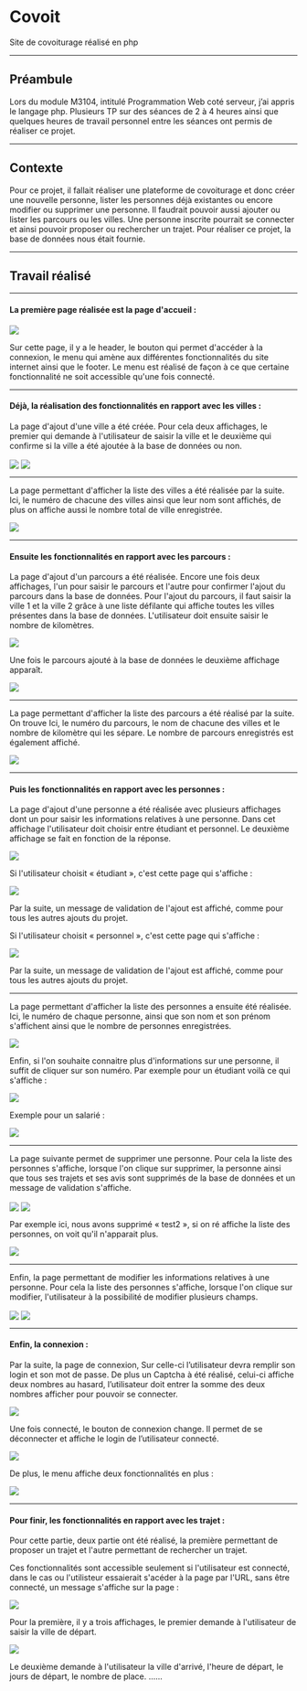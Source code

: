 # Covoit
Site de covoiturage réalisé en php

***
## Préambule

Lors du module M3104, intitulé Programmation Web coté serveur, j’ai appris le langage php. Plusieurs TP sur des séances de 2 à 4 heures ainsi que quelques heures de travail personnel entre les séances ont permis de réaliser ce projet.

***
## Contexte

Pour ce projet, il fallait réaliser une plateforme de covoiturage et donc créer une nouvelle personne, lister les personnes déjà existantes ou encore modifier ou supprimer une personne. Il faudrait pouvoir aussi ajouter ou lister les parcours ou les villes. Une personne inscrite pourrait se connecter et ainsi pouvoir proposer ou rechercher un trajet. Pour réaliser ce projet, la base de données nous était fournie. 

***
## Travail réalisé

***

#### La première page réalisée est la page d'accueil : 

<img align="center" src="https://github.com/manon-deleest/Vrac/blob/master/Acceuil.PNG">

Sur cette page, il y a le header, le bouton qui permet d'accéder à la connexion, le menu qui amène aux différentes fonctionnalités du site internet ainsi que le footer. Le menu est réalisé de façon à ce que certaine fonctionnalité ne soit accessible qu'une fois connecté. 

***

#### Déjà, la réalisation des fonctionnalités en rapport avec les villes : 

La page d'ajout d'une ville a été créée. Pour cela deux affichages, le premier qui demande à l'utilisateur de saisir la ville et le deuxième qui confirme si la ville a été ajoutée à la base de données ou non. 

<img align="center" src="https://github.com/manon-deleest/Vrac/blob/master/AjouterVille.PNG">

<img align="center" src="https://github.com/manon-deleest/Vrac/blob/master/Validation%20Ajouter%20ville.PNG">

***

La page permettant d'afficher la liste des villes a été réalisée par la suite. Ici, le numéro de chacune des villes ainsi que leur nom sont affichés, de plus on affiche aussi le nombre total de ville enregistrée. 

<img align="center" src="https://github.com/manon-deleest/Vrac/blob/master/ListerVille.PNG">

***

#### Ensuite les fonctionnalités en rapport avec les parcours : 

La page d'ajout d'un parcours a été réalisée. Encore une fois deux affichages, l'un pour saisir le parcours et l'autre pour confirmer l'ajout du parcours dans la base de données. Pour l'ajout du parcours, il faut saisir la ville 1 et la ville 2 grâce à une liste défilante qui affiche toutes les villes présentes dans la base de données. L'utilisateur doit ensuite saisir le nombre de kilomètres. 

<img align="center" src="https://github.com/manon-deleest/Vrac/blob/master/AjouterParcour.PNG">

Une fois le parcours ajouté à la base de données le deuxième affichage apparaît. 

<img align="center" src="https://github.com/manon-deleest/Vrac/blob/master/Parcour%20validation.PNG">

***

La page permettant d'afficher la liste des parcours a été réalisé par la suite. On trouve Ici, le numéro du parcours, le nom de chacune des villes et le nombre de kilomètre qui les sépare. Le nombre de parcours enregistrés est également affiché. 

<img align="center" src="https://github.com/manon-deleest/Vrac/blob/master/ListeParcour.PNG">

***

#### Puis les fonctionnalités en rapport avec les personnes : 

La page d'ajout d'une personne a été réalisée avec plusieurs affichages dont un pour saisir les informations relatives à une personne. Dans cet affichage l'utilisateur doit choisir entre étudiant et personnel. Le deuxième affichage se fait en fonction de la réponse. 

<img align="center" src="https://github.com/manon-deleest/Vrac/blob/master/Ajouter%20personne.PNG">

Si l'utilisateur choisit « étudiant », c'est cette page qui s'affiche : 

<img align="center" src="https://github.com/manon-deleest/Vrac/blob/master/ajout%C3%A9tudiant.PNG">

Par la suite, un message de validation de l'ajout est affiché, comme pour tous les autres ajouts du projet. 

Si l'utilisateur choisit « personnel », c'est cette page qui s'affiche : 

<img align="center" src="https://github.com/manon-deleest/Vrac/blob/master/Ajout%20Salari%C3%A9.PNG">

Par la suite, un message de validation de l'ajout est affiché, comme pour tous les autres ajouts du projet. 

***

La page permettant d'afficher la liste des personnes a ensuite été réalisée. Ici, le numéro de chaque personne, ainsi que son nom et son prénom s'affichent ainsi que le nombre de personnes enregistrées. 

<img align="center" src="https://github.com/manon-deleest/Vrac/blob/master/affihePers.PNG">

Enfin, si l'on souhaite connaitre plus d'informations sur une personne, il suffit de cliquer sur son numéro. Par exemple pour un étudiant voilà ce qui s'affiche : 

<img align="center" src="https://github.com/manon-deleest/Vrac/blob/master/D%C3%A9tailEt.PNG">

Exemple pour un salarié : 

<img align="center" src="https://github.com/manon-deleest/Vrac/blob/master/D%C3%A9tailSal.PNG">

***

La page suivante permet de supprimer une personne. Pour cela la liste des personnes s'affiche, lorsque l'on clique sur supprimer, la personne ainsi que tous ses trajets et ses avis sont supprimés de la base de données et un message de validation s'affiche. 

<img align="center" src="https://github.com/manon-deleest/Vrac/blob/master/SuppPersonne.PNG">

<img align="center" src="https://github.com/manon-deleest/Vrac/blob/master/Valide%20supp.PNG">

Par exemple ici, nous avons supprimé « test2 », si on ré affiche la liste des personnes, on voit qu'il n'apparait plus. 

<img align="center" src="https://github.com/manon-deleest/Vrac/blob/master/Tert2%20plus%20p%C3%A9sent.PNG">

***

Enfin, la page permettant de modifier les informations relatives à une personne. Pour cela la liste des personnes s'affiche, lorsque l'on clique sur modifier, l'utilisateur à la possibilité de modifier plusieurs champs.  

<img align="center" src="https://github.com/manon-deleest/Vrac/blob/master/ModifPers.PNG">

<img align="center" src="https://github.com/manon-deleest/Vrac/blob/master/Modif.PNG">

***

#### Enfin, la connexion :

Par la suite, la page de connexion, Sur celle-ci l’utilisateur devra remplir son login et son mot de passe. De plus un Captcha à été réalisé, celui-ci affiche deux nombres au hasard, l’utilisateur doit entrer la somme des deux nombres afficher pour pouvoir se connecter. 

<img align="center" src="https://github.com/manon-deleest/Vrac/blob/master/Connexion.PNG">

Une fois connecté, le bouton de connexion change. Il permet de se déconnecter et affiche le login de l’utilisateur connecté.

<img align="center" src="https://github.com/manon-deleest/Vrac/blob/master/Connect%C3%A9.PNG">

De plus, le menu affiche deux fonctionnalités en plus : 

<img align="center" src="https://github.com/manon-deleest/Vrac/blob/master/menuInscrit.png">

***

#### Pour finir, les fonctionnalités en rapport avec les trajet : 

Pour cette partie, deux partie ont été réalisé, la première permettant de proposer un trajet et l'autre permettant de rechercher un trajet. 

Ces fonctionnalités sont accessible seulement si l'utilisateur est connecté, dans le cas ou l'utilisteur essaierait s'acéder à la page par l'URL, sans être connecté,  un message s'affiche sur la page : 

<img align="center" src="https://github.com/manon-deleest/Vrac/blob/master/menuInscrit.png">

Pour la première, il y a trois affichages, le premier demande à l'utilisateur de saisir la ville de départ.

<img align="center" src="https://github.com/manon-deleest/Vrac/blob/master/menuInscrit.png">

Le deuxième demande à l'utilisateur la ville d'arrivé, l'heure de départ, le jours de départ, le nombre de place. ......

